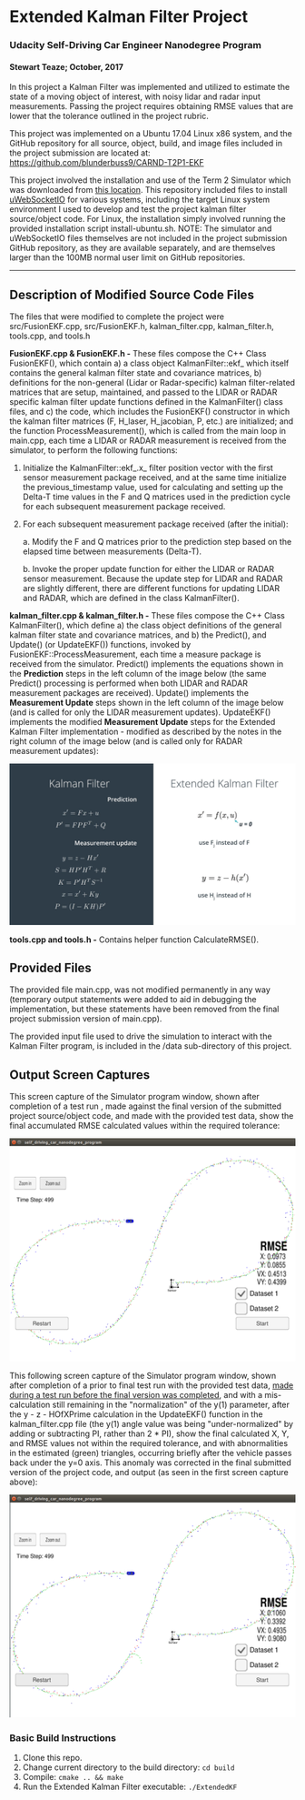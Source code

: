 # Extended Kalman Filter Project

### Udacity Self-Driving Car Engineer Nanodegree Program
#### Stewart Teaze; October, 2017

In this project a Kalman Filter was implemented and utilized to estimate the state of a moving object of interest, with noisy lidar and radar input measurements. Passing the project requires obtaining RMSE values that are lower that the tolerance outlined in the project rubric. 

This project was implemented on a Ubuntu 17.04 Linux x86 system, and the GitHub repository for all source, object, build, and image files included in the project submission are located at: https://github.com/blunderbuss9/CARND-T2P1-EKF

This project involved the installation and use of the Term 2 Simulator which was downloaded from [this location](https://github.com/udacity/self-driving-car-sim/releases).   This repository included files to install [uWebSocketIO](https://github.com/uWebSockets/uWebSockets) for various systems, including the target Linux system environment I used to develop and test the project kalman filter source/object code.  For Linux, the installation simply involved running the provided installation script install-ubuntu.sh.  NOTE: The simulator and uWebSocketIO files themselves are not included in the project submission GitHub repository, as they are available separately, and are themselves larger than the 100MB normal user limit on GitHub repositories.

---

## Description of Modified Source Code Files

The files that were modified to complete the project were src/FusionEKF.cpp, src/FusionEKF.h, kalman_filter.cpp, kalman_filter.h, tools.cpp, and tools.h

**FusionEKF.cpp & FusionEKF.h -** These files compose the C++ Class FusionEKF(), which contain a) a class object KalmanFilter::ekf_ which itself contains the general kalman filter state and covariance matrices, b) definitions for the non-general (Lidar or Radar-specific) kalman filter-related matrices that are setup, maintained, and passed to the LIDAR or RADAR specific kalman filter update functions defined in the KalmanFilter() class files, and c) the code, which includes the FusionEKF() constructor in which the kalman filter matrices (F, H_laser, H_jacobian, P, etc.) are initialized; and the function ProcessMeasurement(), which is called  from the main loop in main.cpp, each time a LIDAR or RADAR measurement is received from the simulator, to perform the following functions:

1. Initialize the KalmanFilter::ekf_.x_ filter position vector with the first sensor measurement package received, and at the same time initialize the previous_timestamp value, used for calculating and setting up the Delta-T time values in the F and Q matrices used in the prediction cycle for each subsequent measurement package received.

2. For each subsequent measurement package received (after the initial):

   a. Modify the F and Q matrices prior to the prediction step based on the elapsed time 	between measurements (Delta-T).

   b. Invoke the proper update function for either the LIDAR or RADAR sensor measurement. Because the update step for LIDAR and RADAR are slightly different, there are different functions for updating LIDAR and RADAR, which are defined in the class KalmanFilter().

**kalman_filter.cpp & kalman_filter.h -** These files compose the C++ Class KalmanFilter(), which define a) the class object definitions of the general kalman filter state and covariance matrices, and b) the Predict(), and Update() (or UpdateEKF()) functions, invoked by FusionEKF::ProcessMeasurement, each time a measure package is received from the simulator.   Predict() implements the equations shown in the **Prediction** steps in the left column of the image below (the same Predict() processing is performed when both LIDAR and RADAR measurement packages are received).  Update() implements the **Measurement Update** steps shown in the left column of the image below (and is called for only the LIDAR measurement updates).  UpdateEKF() implements the modified **Measurement Update** steps for the Extended Kalman Filter implementation - modified as described by the notes in the right column of the image below (and is called only for RADAR measurement updates):

![algorithm-generalization-900](screenCaps/algorithm-generalization-900.jpg)

**tools.cpp and tools.h -** Contains helper function CalculateRMSE().

## Provided Files

The provided file main.cpp, was not modified permanently in any way (temporary output statements were added to aid in debugging the implementation, but these statements have been removed from the final project submission version of main.cpp).

The provided input file used to drive the simulation to interact with the Kalman Filter program, is included in the /data sub-directory of this project.

## Output Screen Captures

This screen capture of the Simulator program window, shown after completion of a test run , made against the final version of the submitted project source/object code, and made with the provided test data, show the final accumulated RMSE calculated values within the required tolerance:

![shot2](screenCaps/shot2.png)

This following screen capture of the Simulator program window, shown after completion of a prior to final test run with the provided test data, <u>made during a test run before the final version was completed</u>, and with a mis-calculation still remaining in the "normalization" of the y(1) parameter, after the y - z - HOfXPrime calculation in the UpdateEKF() function in the kalman_filter.cpp file (the y(1) angle value was being "under-normalized" by adding or subtracting PI, rather than 2 * PI), show the final calculated X, Y, and RMSE values not within the required tolerance, and with abnormalities in the estimated (green) triangles, occurring briefly after the vehicle passes back under the y=0 axis.  This anomaly was corrected in the final submitted version of the project code, and output (as seen in the first screen capture above):

![shot1](screenCaps/shot1.png)

### Basic Build Instructions

1. Clone this repo.
2. Change current directory to the build directory: `cd build`
3. Compile: `cmake .. && make` 
4. Run the Extended Kalman Filter executable: `./ExtendedKF `
